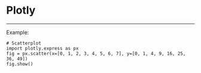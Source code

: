 
# Plotly

<hr>

Example:

```python3
# Scatterplot
import plotly.express as px
fig = px.scatter(x=[0, 1, 2, 3, 4, 5, 6, 7], y=[0, 1, 4, 9, 16, 25, 36, 49])
fig.show()
```
